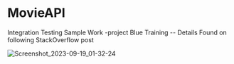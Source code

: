 # MovieAPI
Integration Testing Sample Work -project Blue Training
-- Details Found on following StackOverflow post

![Screenshot_2023-09-19_01-32-24](https://github.com/dhanushka365/MovieAPI/assets/66137046/412a699e-241d-45ff-89d4-bc6d5aeff6df)

